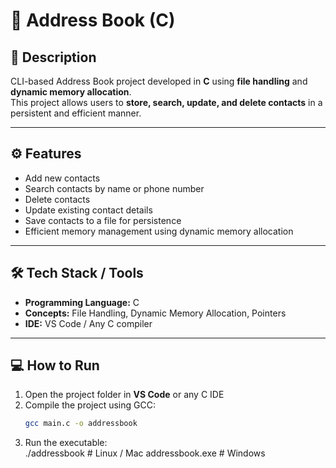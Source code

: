 # 📇 Address Book (C)

## 📝 Description
CLI-based Address Book project developed in **C** using **file handling** and **dynamic memory allocation**.  
This project allows users to **store, search, update, and delete contacts** in a persistent and efficient manner.

---

## ⚙️ Features
- Add new contacts  
- Search contacts by name or phone number  
- Delete contacts  
- Update existing contact details  
- Save contacts to a file for persistence  
- Efficient memory management using dynamic memory allocation  

---

## 🛠️ Tech Stack / Tools
- **Programming Language:** C  
- **Concepts:** File Handling, Dynamic Memory Allocation, Pointers  
- **IDE:** VS Code / Any C compiler  

---

## 💻 How to Run
1. Open the project folder in **VS Code** or any C IDE  
2. Compile the project using GCC:
   ```bash
   gcc main.c -o addressbook
3. Run the executable:   
   ./addressbook   # Linux / Mac
   addressbook.exe # Windows

